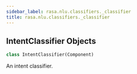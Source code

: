 ```yaml
---
sidebar_label: rasa.nlu.classifiers._classifier
title: rasa.nlu.classifiers._classifier
---
```

## IntentClassifier Objects

```python
class IntentClassifier(Component)
```

An intent classifier.

